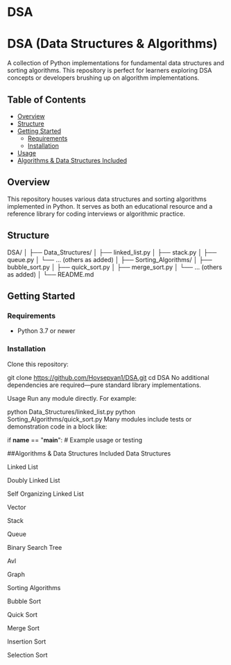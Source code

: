 # DSA
# DSA (Data Structures & Algorithms)

A collection of Python implementations for fundamental data structures and sorting algorithms. This repository is perfect for learners exploring DSA concepts or developers brushing up on algorithm implementations.

##  Table of Contents

- [Overview](#overview)  
- [Structure](#structure)  
- [Getting Started](#getting-started)  
  - [Requirements](#requirements)  
  - [Installation](#installation)  
- [Usage](#usage)  
- [Algorithms & Data Structures Included](#algorithms--data-structures-included)  

## Overview

This repository houses various data structures and sorting algorithms implemented in Python. It serves as both an educational resource and a reference library for coding interviews or algorithmic practice.

## Structure

DSA/
│
├── Data_Structures/
│ ├── linked_list.py
│ ├── stack.py
│ ├── queue.py
│ └── ... (others as added)
│
├── Sorting_Algorithms/
│ ├── bubble_sort.py
│ ├── quick_sort.py
│ ├── merge_sort.py
│ └── ... (others as added)
│
└── README.md


## Getting Started

### Requirements

- Python 3.7 or newer

### Installation

Clone this repository:

git clone https://github.com/Hovsepyan1/DSA.git
cd DSA
No additional dependencies are required—pure standard library implementations.

Usage
Run any module directly. For example:

python Data_Structures/linked_list.py
python Sorting_Algorithms/quick_sort.py
Many modules include tests or demonstration code in a block like:


if __name__ == "__main__":
    # Example usage or testing

##Algorithms & Data Structures Included
Data Structures

Linked List

Doubly Linked List

Self Organizing Linked List

Vector

Stack

Queue

Binary Search Tree

Avl

Graph


Sorting Algorithms

Bubble Sort

Quick Sort

Merge Sort

Insertion Sort

Selection Sort



